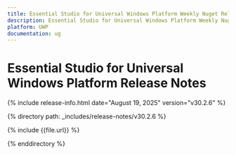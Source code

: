 ```yaml
---
title: Essential Studio for Universal Windows Platform Weekly Nuget Release Release Notes  
description: Essential Studio for Universal Windows Platform Weekly Nuget Release Release Notes  
platform: UWP
documentation: ug
---
```


# Essential Studio for Universal Windows Platform  Release Notes  

{% include release-info.html date="August 19, 2025"  version="v30.2.6" %}

{% directory path: _includes/release-notes/v30.2.6 %}

{% include {{file.url}} %}

{% enddirectory %}